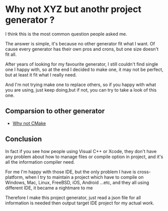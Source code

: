 # Why not XYZ but anothr project generator ?
I think this is the most common question people asked me.

The answer is simple, it's because no other generator fit what I want.
Of cause every generator has their own pros and crons, but one size doesn't fit all.

After years of looking for my favourite generator, I still couldn't find single one I happy with, 
so at the end I decided to make one, it may not be perfect, but at least it fit what I really need.

And I'm not trying make one to replace others, so if you happy with what you are using, 
just keep doing,but if not, you can try to take a look of this one.

## Comparsion to other generator
* [Why not CMake](Why_Not_CMake.md)

## Conclusion
In fact if you see how people using Visual C++ or Xcode, they don't have any problem about 
how to manage files or compile option in project, and it's all the information compiler need.

For me I'm happy with those IDE, but the only problem I have is cross-platform, 
when I try to maintain a project which have to compile on Windows, Mac, Linux, FreeBSD, iOS, Android ...etc, and they all using different IDE, it became a nightmare to me

Therefore I make this project generator, just read a json file for all information is 
needed then output target IDE project for my actual work.
